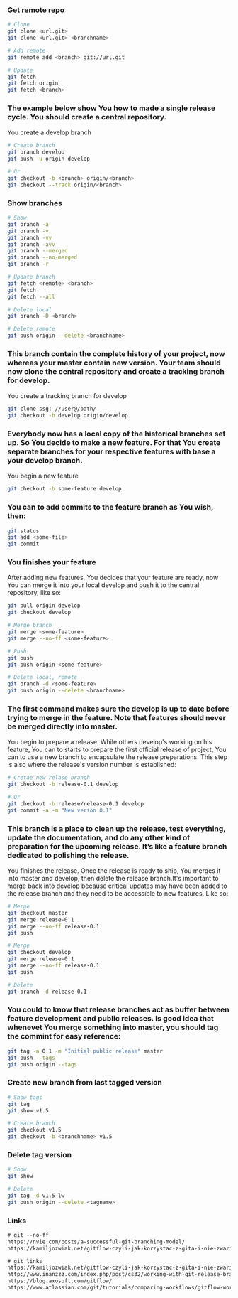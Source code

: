 ### Get remote repo
```sh
# Clone
git clone <url.git>
git clone <url.git> <branchname>

# Add remote
git remote add <branch> git://url.git

# Update
git fetch
git fetch origin
git fetch <branch>
```

### The example below show You how to made a single release cycle. You should create a central repository. 
You create a develop branch
```sh
# Create branch
git branch develop
git push -u origin develop

# Or
git checkout -b <branch> origin/<branch>
git checkout --track origin/<branch>
```

### Show branches
```sh
# Show
git branch -a
git branch -v
git branch -vv
git branch -avv
git branch --merged
git branch --no-merged
git branch -r

# Update branch
git fetch <remote> <branch>
git fetch
git fetch --all

# Delete local
git branch -D <branch>

# Delete remote
git push origin --delete <branchname>
```

### This branch contain the complete history of your project, now whereas your master contain new version. Your team should now clone the central repository and create a tracking branch for develop.
You create a tracking branch for develop
```sh
git clone ssg: //user@/path/
git checkout -b develop origin/develop 
```

### Everybody now has a local copy of the historical branches set up. So You decide to make a new feature. For that You create separate branches for your respective features with base a your develop branch.
You begin a new feature
```sh
git checkout -b some-feature develop
```

### You can to add commits to the feature branch as You wish, then:
```sh
git status
git add <some-file>
git commit
```

### You finishes your feature
After adding new features, You decides that your feature are ready, now You can merge it into your local develop and push it to the central repository, like so:
```sh
git pull origin develop
git checkout develop

# Merge branch
git merge <some-feature>
git merge --no-ff <some-feature>

# Push 
git push
git push origin <some-feature>

# Delete local, remote
git branch -d <some-feature>
git push origin --delete <branchname>
```

### The first command makes sure the develop is up to date before trying to merge in the feature. Note that features should never be merged directly into master.
You begin to prepare a release. While others develop's working on his feature, You can to starts to prepare the first official release of project, You can to use a new branch to encapsulate the release preparations. This step is also where the release's version number is established:
```sh
# Cretae new relase branch
git checkout -b release-0.1 develop

# Or
git checkout -b release/release-0.1 develop
git commit -a -m "New verion 0.1"
```

### This branch is a place to clean up the release, test everything, update the documentation, and do any other kind of preparation for the upcoming release. It’s like a feature branch dedicated to polishing the release.
You finishes the release. Once the release is ready to ship, You merges it into master and develop, then delete the release branch.It's important to merge back into develop because critical updates may have been added to the release branch and they need to be accessible to new features. Like so:
```sh
# Merge
git checkout master
git merge release-0.1
git merge --no-ff release-0.1
git push

# Merge
git checkout develop
git merge release-0.1
git merge --no-ff release-0.1
git push

# Delete
git branch -d release-0.1
```

### You could to know that release branches act as buffer between feature development and public releases. Is good idea that whenevet You merge something into master, you should tag the commint for easy reference:
```sh
git tag -a 0.1 -m "Initial public release" master
git push --tags
git push origin --tags
```

### Create new branch from last tagged version
```sh
# Show tags
git tag
git show v1.5

# Create branch
git checkout v1.5
git checkout -b <branchname> v1.5
```

### Delete tag version
```sh
# Show
git show

# Delete
git tag -d v1.5-lw
git push origin --delete <tagname>
```

### Links
```txt
# git --no-ff 
https://nvie.com/posts/a-successful-git-branching-model/
https://kamiljozwiak.net/gitflow-czyli-jak-korzystac-z-gita-i-nie-zwariowac/

# git links
https://kamiljozwiak.net/gitflow-czyli-jak-korzystac-z-gita-i-nie-zwariowac/
http://www.inanzzz.com/index.php/post/cs32/working-with-git-release-branches
https://blog.axosoft.com/gitflow/
https://www.atlassian.com/git/tutorials/comparing-workflows/gitflow-workflow
```
